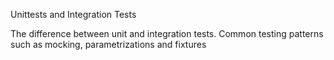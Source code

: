 Unittests and Integration Tests

The difference between unit and integration tests.
Common testing patterns such as mocking, parametrizations and fixtures